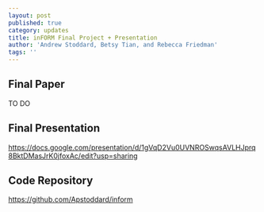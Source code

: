 ```yaml
---
layout: post
published: true
category: updates
title: inFORM Final Project + Presentation
author: 'Andrew Stoddard, Betsy Tian, and Rebecca Friedman'
tags: ''
---
```

## Final Paper
TO DO

## Final Presentation
https://docs.google.com/presentation/d/1gVqD2Vu0UVNROSwqsAVLHJprq8BktDMasJrK0jfoxAc/edit?usp=sharing

## Code Repository
https://github.com/Apstoddard/inform
